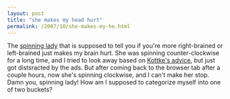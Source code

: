 ```yaml
---
layout: post
title: "she makes my head hurt"
permalink: /2007/10/she-makes-my-he.html
---
```


The [spinning lady](http://www.news.com.au/heraldsun/story/0,21985,22556281-661,00.html) that is supposed to tell you if you're more right-brained or left-brained just makes my brain hurt. She was spinning counter-clockwise for a long time, and I tried to look away based on [Kottke's advice](http://www.kottke.org/remainder/07/10/14270.html), but just got distsracted by the ads. But after coming back to the browser tab after a couple hours, now she's spinning clockwise, and I can't make her stop. Damn you, spinning lady! How am I supposed to categorize myself into one of two buckets?